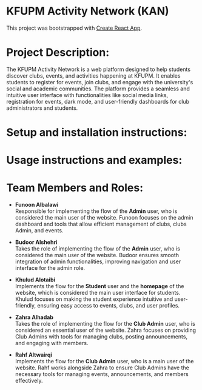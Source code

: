 # KFUPM Activity Network (KAN)

This project was bootstrapped with [Create React App](https://github.com/facebook/create-react-app).

# Project Description:
The KFUPM Activity Network is a web platform designed to help students discover clubs, events, and activities happening at KFUPM. It enables students to register for events, join clubs, and engage with the university's social and academic communities. The platform provides a seamless and intuitive user interface with functionalities like social media links, registration for events, dark mode, and user-friendly dashboards for club administrators and students.

# Setup and installation instructions: 
# Usage instructions and examples:
# Team Members and Roles:

- **Funoon Albalawi**  
  Responsible for implementing the flow of the **Admin** user, who is considered the main user of the website. Funoon focuses on the admin dashboard and tools that allow efficient management of clubs, clubs Admin, and events.

- **Budoor Alshehri**  
  Takes the role of implementing the flow of the **Admin** user, who is considered the main user of the website. Budoor ensures smooth integration of admin functionalities, improving navigation and user interface for the admin role.

- **Khulud Alotaibi**  
  Implements the flow for the **Student** user and the **homepage** of the website, which is considered the main user interface for students. Khulud focuses on making the student experience intuitive and user-friendly, ensuring easy access to events, clubs, and user profiles.

- **Zahra Alhadab**  
  Takes the role of implementing the flow for the **Club Admin** user, who is considered an essential user of the website. Zahra focuses on providing Club Admins with tools for managing clubs, posting announcements, and engaging with members.

- **Rahf Altwairqi**  
  Implements the flow for the **Club Admin** user, who is a main user of the website. Rahf works alongside Zahra to ensure Club Admins have the necessary tools for managing events, announcements, and members effectively.








